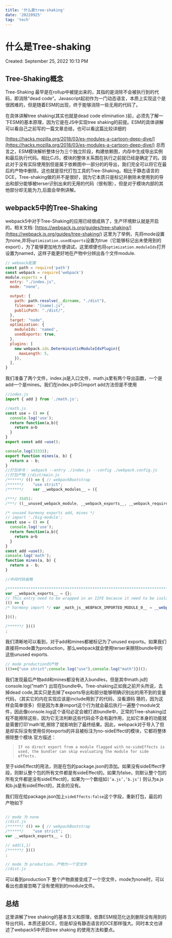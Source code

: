 ```yaml
---
title: '什么是tree-shaking'
date: '20220925'
tag: 'tech'
---
```


# 什么是Tree-shaking

Created: September 25, 2022 10:13 PM

## Tree-Shaking概念

Tree-Shaking 最早是在rollup中被提出来的，其指的是消除不会被执行到的代码，即消除”dead code”。Javascript起初作为一门动态语言，本质上实现这个是很困难的，但是随着ESM的出现，终于能够消除一些无用的代码了。

在具体讲解tree shaking(其实也就是dead code elimination )前，必须先了解一下ESM的基本原理，因为它是在JS中实现tree shaking的前提。ESM的具体讲解可以看自己之前写的一篇文章总结，也可以看这篇比较详细的

[https://hacks.mozilla.org/2018/03/es-modules-a-cartoon-deep-dive/](https://hacks.mozilla.org/2018/03/es-modules-a-cartoon-deep-dive/)  总而言之，ESM模块解析整体分为三个独立阶段，构建依赖图，内存中生成导出实例和最后执行代码。相比CJS，模块的整体关系图在执行之前就已经是确定了的。因此对于没有实际使用到但是属于依赖图中一部分的的导出，我们完全可以将它在最后的产物中删除。这也就是现代打包工具的Tree-Shaking。相比于静态语言的DCE，Tree-shaking做的并不是很好，因为它本质只是标记并删除未使用到的导出和部分能够被terser识别出来的无用的代码（很有限），但是对于模块内部的其他部分却无能为力,后面会举例讲解。

## webpack5中的Tree-Shaking

webpack5中对于Tree-Shaking的应用已经很成熟了，生产环境默认就是开启的。相关文档: [https://webpack.js.org/guides/tree-shaking/](https://webpack.js.org/guides/tree-shaking/)  这里为了举例，先将mode设置为none,并将`optimization.usedExports`设置为true（它能够标记出未使用到的export），为了能够更加地方便调试，这里顺便也将`optimization.moduleIds`打开设置为named，这样子能更好地在产物中分辨出各个文件module.

```jsx
// weboack配置
const path = require('path')
const webpack = require('webpack')
module.exports = {
  entry: "./index.js",
  mode: "none",

  output: {
    path: path.resolve(__dirname, "./dist"),
    filename: "[name].js",
    publicPath: "./dist/",
  },
  target: "node",
  optimization: {
    moduleIds: 'named',
    usedExports: true,
  },
  plugins: [
    new webpack.ids.DeterministicModuleIdsPlugin({
      maxLength: 5,
    }),
  ],
}
```

我们准备了两个文件，index.js是入口文件，math.js里有两个导出函数，一个是add一个是mines。我们在index.js中只import add方法但是不使用

```jsx
//index.js
import { add } from './math.js';

//math.js
const use = () => {
  console.log('use');
  return function(a,b){
    return a+b
  }
}
export const add =use();

console.log(33333);
export function mines(a, b) {
  return a - b;
}
//打包命令： webpack --entry ./index.js --config ./webpack.config.js
//打包产物 //dist/main.js
/******/ (() => { // webpackBootstrap
/******/ 	"use strict";
/******/ 	var __webpack_modules__ = ({

/***/ 35451:
/***/ ((__unused_webpack_module, __webpack_exports__, __webpack_require__) => {

/* unused harmony exports add, mines */
// import './big-module';
const use = () => {
  console.log('use');
  return function(a,b){
    return a+b
  }
}
const add =use();
console.log('math');
function mines(a, b) {
  return a - b;
}

//中间代码省略

/************************************************************************/
var __webpack_exports__ = {};
// This entry need to be wrapped in an IIFE because it need to be isolated against other modules in the chunk.
(() => {
/* harmony import */ var _math_js__WEBPACK_IMPORTED_MODULE_0__ = __webpack_require__(35451);

})();

/******/ })()
;
```

我们清晰地可以看到，对于add和mines都被标记为了unused exports。如果我们直接将mode置为production，那么webpack就会使用terser来擦除bundle中的这些unused exports.

```jsx
// mode production的产物
(()=>{"use strict";console.log("use"),console.log("math")})();
```

我们发现最后产物add和mines都没有进入bundles，但是其中math.js的console.log(”math”) 出现在bundle中。Tree-shaking正如我之前开头所说，去掉dead code,其实只是去掉了exports导出和部分能够明确识别出的用不到的变量代码，（其实它的内在实现应该是include用到了的代码，没看源码 猜的，因为这样会简单很多）但是因为本身import这个行为就会最后执行一遍整个module文件，因此像console.log这个语句必定会被打进bundle中，正常的Tree-shaking过程不能擦除这些，因为它无法判断这些代码会不会有副作用，比如它本身的功能就是需要打印’math’呢,擦除了就影响到了最终结果。因此，webpack对于导入了但是却实际没有使用任何exports的并且被标注为no-sideEffect的模块，它都将整体擦除整个模块.官方描述：
> `If no direct export from a module flagged with no-sideEffects is used, the bundler can skip evaluating the module for side effects.`

至于sideEffect的用法，则是在包的package.json的添加。如果没有sideEffect字段，则默认整个包的所有文件都是有sideEffect的。如果为false，则默认整个包的所有文件都是没有sideEffect的，如果为一个数组如`[’a.js’,’b.js’]` 则认为a.js和b.js是有sideEffect的，其余的没有。

我们现在给package.json加上`sideEffects:false`这个字段，重新打包，最后的产物如下

```jsx

// mode 为 none
//dist.js
/******/ (() => { // webpackBootstrap
/******/ 	"use strict";
var __webpack_exports__ = {};

// add(1,1)
/******/ })()
;

// mode 为 production，产物为一个空文件
//dist.js

```

可以看到production下 整个产物直接变成了一个空文件，mode为none时，可以看出也直接忽略了没有使用到的module文件。

## **总结**

这里讲解了tree shaking的基本含义和原理，依靠ESM规范化达到删除没有用到的导出代码，本质还是DCE，但是却没有静态语言的DCE那样强大。同时本文也讲述了webpack5中开启tree shaking 的使用方法和要点。